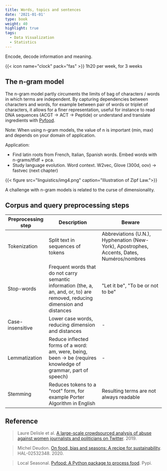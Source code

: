 ```yaml
---
title: Words, topics and sentences
date: '2021-01-01'
type: book
weight: 40
highlight: true
tags:
  - Data Visualization
  - Statistics
---
```


Encode, decode information and meaning.

<!--more-->

{{< icon name="clock" pack="fas" >}} 1h20 per week, for 3 weeks

## The n-gram model

The n-gram model partly circuments the limits of bag of characters / words in which terms are independent. 
By capturing dependencies between characters and words, for example between pair of words or triplet of characters, it allows for a finer representation, useful for instance to read DNA sequences (ACGT -> ACT -> Peptide) or understand and translate ingredients with [Pyfood](https://pyfood.readthedocs.io/en/latest/).

Note: When using n-gram models, the value of n is important (min, max) and depends on your domain of application.

Application:
- Find latin roots from French, Italian, Spanish words. Embed words with n-grams/tfidf + pca.
- Study language evolution. Word context. W2vec, Glove (300d, oov) → fastvec (next chapter)

{{< figure src="linguistics/img4.png" caption="Illustration of Zipf Law.">}}

A challenge with n-gram models is related to the curse of dimensionality.

## Corpus and query preprocessing steps

| Preprocessing step  | Description | Beware |
| -----------         | -           | - |
| Tokenization        | Split text in sequences of tokens | Abbreviations (U.N.), Hyphenation (New-York), Apostrophes, Accents, Dates, Numéros/nombres |
| Stop-words          | Frequent words that do not carry semantic information (the, a, an, and, or, to) are removed, reducing dimension and distances | "Let it be", "To be or not to be" |
| Case-insensitive    | Lower case words, reducing dimension and distances | - |
| Lemmatization       | Reduce inflected forms of a word: am, were, being, been -> be (requires knowledge of grammar, part of speech) | - |
| Stemming            | Reduces tokens to a "root" form, for example Porter Algorithm in English | Resulting terms are not always readable |

## Reference

> Laure Delisle et al. [A large-scale crowdsourced analysis of abuse against women journalists and politicians on Twitter](https://arxiv.org/abs/1902.03093). 2019.

> Michel Deudon. [On food, bias and seasons: A recipe for sustainability](https://hal.archives-ouvertes.fr/hal-02532348). HAL-02532348. 2020.

> Local Seasonal. [Pyfood: A Python package to process food](https://pyfood.readthedocs.io/en/latest/). Pypi.